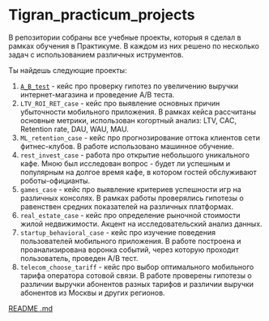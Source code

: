 # Tigran_practicum_projects
В репозитории собраны все учебные проекты, которыя я сделал в рамках обучения в Практикуме.  В каждом из них решено по несколько задач с использованием различных иструментов. 

Ты найдешь следующие проекты:

1. [`A_B_test`](https://github.com/SanosianTigran/Tigran_practicum_projects/tree/main/A_B_test) - кейс про проверку гипотез по увеличению выручки интернет-магазина и проведение A/B теста.
2. `LTV_ROI_RET_case` - кейс про выявление основных причин убыточности мобильного приложения. В рамках кейса рассчитаны основные метрики, использован когортный анализ: LTV, CAC, Retention rate, DAU, WAU, MAU.
3. `ML_retention_case` - кейс про прогнозирование оттока клиентов сети фитнес-клубов. В работе использовано машинное обучение.
4. `rest_invest_case` - работа про открытие небольшого уникального кафе. Мною был исследован вопрос - будет ли успешным и популярным на долгое время кафе, в котором гостей обслуживают роботы-официанты.
5. `games_case` - кейс про выявление критериев успешности игр на различных консолях. В рамках работы проверялись гипотезы о равенствен средних показателей на различных платформах.
6. `real_estate_case` - кейс про определение рыночной стоимости жилой недвижимости. Акцент на исследовательский анализ данных.
7. `startup_behavioral_case` - кейс про изучение поведения пользователей мобильного приложения. В работе построена и проанализирована воронка событий, через которую проходит пользователь, проведен A/B тест.
8. `telecom_choose_tariff` - кейс про выбор оптимального мобильного тарифа оператора сотовой связи. В работе проверены гипотезы о различии выручки абонентов разных тарифов и различии выручки абонентов из Москвы и других регионов.

[README .md](https://github.com/SanosianTigran/Tigran_practicum_projects/files/9039051/README.md)

